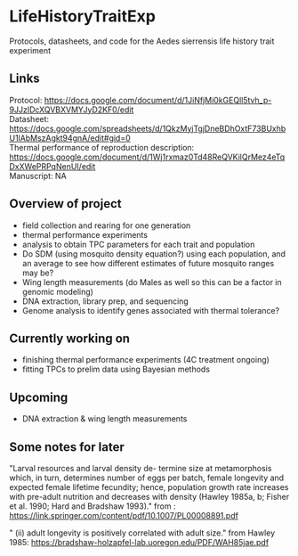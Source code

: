 # LifeHistoryTraitExp
Protocols, datasheets, and code for the Aedes sierrensis life history trait experiment 

## Links ##
Protocol: https://docs.google.com/document/d/1JiNfjMi0kGEQll5tvh_p-9JJzIDcXQVBXVMYJyD2KF0/edit   
Datasheet: https://docs.google.com/spreadsheets/d/1QkzMyjTgjDneBDhOxtF73BUxhbU1lAbMszAgkt94gnA/edit#gid=0   
Thermal performance of reproduction description: https://docs.google.com/document/d/1Wj1rxmaz0Td48ReQVKilQrMez4eTqDxXWePRPqNenUI/edit   
Manuscript: NA   

## Overview of project ##

- field collection and rearing for one generation
- thermal performance experiments 
- analysis to obtain TPC parameters for each trait and population
- Do SDM (using mosquito density equation?) using each population, and an average to see how different estimates of future mosquito ranges may be?
- Wing length measurements (do Males as well so this can be a factor in genomic modeling)
- DNA extraction, library prep, and sequencing
- Genome analysis to identify genes associated with thermal tolerance?

## Currently working on ##
- finishing thermal performance experiments (4C treatment ongoing)
- fitting TPCs to prelim data using Bayesian methods

## Upcoming ##
- DNA extraction & wing length measurements

 ## Some notes for later ##
"Larval resources and larval density de- termine size at metamorphosis which, in turn, determines number of eggs per batch, female longevity and expected female lifetime fecundity; hence, population growth rate increases with pre-adult nutrition and decreases with density (Hawley 1985a, b; Fisher et al. 1990; Hard and Bradshaw 1993)." from : https://link.springer.com/content/pdf/10.1007/PL00008891.pdf

 " (ii) adult longevity is positively correlated with adult size." from Hawley 1985: https://bradshaw-holzapfel-lab.uoregon.edu/PDF/WAH85jae.pdf
 
